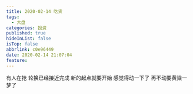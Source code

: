 ```yaml
---
title: 2020-02-14 吃货
tags:
  - 大盘
categories: 投资
published: true
hideInList: false
isTop: false
abbrlink: c0e96449
date: 2020-02-14 21:07:04
feature:
---
```

有人在抢
轮换已经接近完成
新的起点就要开始
感觉得动一下了
再不动要黄粱一梦了
<!-- more -->
